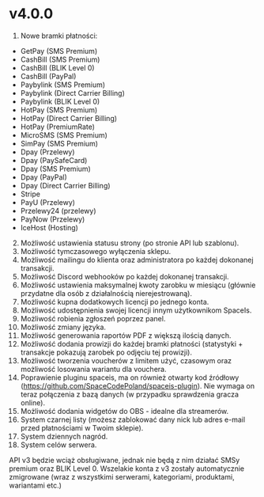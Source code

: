 # v4.0.0

1. Nowe bramki płatności:
- GetPay (SMS Premium)
- CashBill (SMS Premium)
- CashBill (BLIK Level 0)
- CashBill (PayPal)
- Paybylink (SMS Premium)
- Paybylink (Direct Carrier Billing)
- Paybylink (BLIK Level 0)
- HotPay (SMS Premium)
- HotPay (Direct Carrier Billing)
- HotPay (PremiumRate)
- MicroSMS (SMS Premium)
- SimPay (SMS Premium)
- Dpay (Przelewy)
- Dpay (PaySafeCard)
- Dpay (SMS Premium)
- Dpay (PayPal)
- Dpay (Direct Carrier Billing)
- Stripe
- PayU (Przelewy)
- Przelewy24 (przelewy)
- PayNow (Przelewy)
- IceHost (Hosting)

2. Możliwość ustawienia statusu strony (po stronie API lub szablonu).
3. Możliwość tymczasowego wyłączenia sklepu.
4. Możliwość mailingu do klienta oraz administratora po każdej dokonanej transakcji.
5. Możliwość Discord webhooków po każdej dokonanej transakcji.
6. Możliwość ustawienia maksymalnej kwoty zarobku w miesiącu (głównie przydatne dla osób z działalnością nierejestrowaną).
7. Możliwość kupna dodatkowych licencji po jednego konta.
8. Możliwość udostępnienia swojej licencji innym użytkownikom SpaceIs.
9. Możliwość robienia zgłoszeń poprzez panel.
10. Możliwość zmiany języka.
11. Możliwość generowania raportów PDF z większą ilością danych.
12. Możliwość dodania prowizji do każdej bramki płatności (statystyki + transakcje pokazują zarobek po odjęciu tej prowizji).
13. Możliwość tworzenia voucherów z limitem użyć, czasowym oraz możliwość losowania wariantu dla vouchera.
14. Poprawienie pluginu spaceis, ma on również otwarty kod źródłowy (https://github.com/SpaceCodePoland/spaceis-plugin). Nie wymaga on teraz połączenia z bazą danych (w przypadku sprawdzenia gracza online).
15. Możliwość dodania widgetów do OBS - idealne dla streamerów.
16. System czarnej listy (możesz zablokować dany nick lub adres e-mail przed płatnościami w Twoim sklepie).
17. System dziennych nagród.
18. System celów serwera.

API v3 będzie wciąż obsługiwane, jednak nie będą z nim działać SMSy premium oraz BLIK Level 0. Wszelakie konta z v3 zostały automatycznie zmigrowane (wraz z wszystkimi serwerami, kategoriami, produktami, wariantami etc.)
